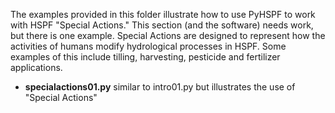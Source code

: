 The examples provided in this folder illustrate how to use PyHSPF to work with HSPF "Special Actions." This section (and the software) needs work, but there is one example. Special Actions are designed to represent how the activities of humans modify hydrological processes in HSPF. Some examples of this include tilling, harvesting, pesticide and fertilizer applications.

- **specialactions01.py** similar to intro01.py but illustrates the use of "Special Actions"

